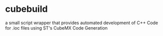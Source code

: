 # cubebuild
a small script wrapper that provides automated development of C++ Code for .ioc files using ST's CubeMX Code Generation
